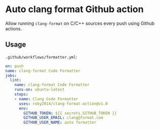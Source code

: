 # Auto clang format Github action

Allow running `clang-format` on C/C++ sources every push using Github actions.
## Usage

`.github/workflows/formatter.yml`:
```yml
on: push
name: clang-format Code Formatter
jobs:
  lint:
    name: clang-format Code Formatter
    runs-on: ubuntu-latest
    steps:
    - name: Clang Code Formatter
      uses: roby2014/clang-format-action@v1.0
      env:
        GITHUB_TOKEN: ${{ secrets.GITHUB_TOKEN }}
        GITHUB_USER_EMAIL: clang@format.com
        GITHUB_USER_NAME: auto formatter
```
